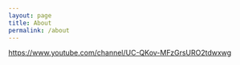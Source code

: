 ```yaml
---
layout: page
title: About
permalink: /about
---
```


https://www.youtube.com/channel/UC-QKov-MFzGrsURO2tdwxwg